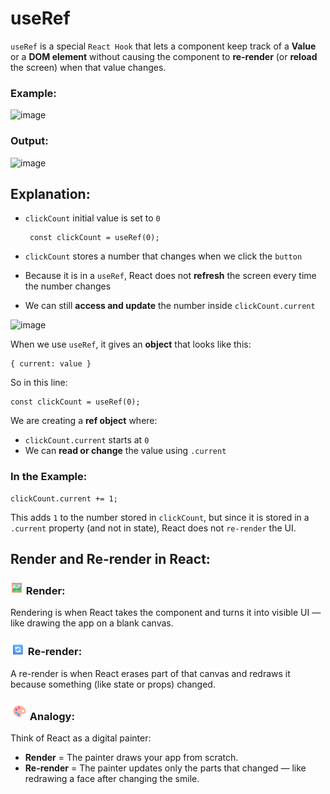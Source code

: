 # useRef

`useRef` is a special `React Hook` that lets a component keep track of a **Value** or a **DOM element** without causing the component to **re-render** (or **reload** the screen) when that value changes.

### Example:
![image](https://github.com/user-attachments/assets/34ecae0e-860d-4600-a8a8-e090b9ed08d6)

### Output:
![image](https://github.com/user-attachments/assets/c9b13e31-f0d7-494e-babb-dfc81509c71b)


## Explanation:
 - `clickCount` initial value is set to `0`
   
   ```
    const clickCount = useRef(0);
   ```   
 - `clickCount` stores a number that changes when we click the `button`
 - Because it is in a `useRef`, React does not **refresh** the screen every time the number changes
 - We can still **access and update** the number inside `clickCount.current`
   
![image](https://github.com/user-attachments/assets/6826b450-306c-4e47-8e48-8ea7fa4c49da)

When we use `useRef`, it gives an **object** that looks like this:
```
{ current: value }
```
So in this line:

```
const clickCount = useRef(0);
```

We are creating a **ref object** where:
 - `clickCount.current` starts at `0`
 - We can **read or change** the value using `.current`
   
### In the Example:
```
clickCount.current += 1;
```
This adds `1` to the number stored in `clickCount`, but since it is stored in a `.current` property (and not in state), React does not `re-render` the UI.

## Render and Re-render in React:
###  ![render Icon](https://github.com/RubiyaHud/useState-useRef-React/blob/main/render.png) Render:
Rendering is when React takes the component and turns it into visible UI — like drawing the app on a blank canvas.
### ![re-render icon](https://github.com/RubiyaHud/useState-useRef-React/blob/main/re-render.png) Re-render:
A re-render is when React erases part of that canvas and redraws it because something (like state or props) changed.

### ![analogy icon](https://github.com/RubiyaHud/useState-useRef-React/blob/main/analogy.png) Analogy:
Think of React as a digital painter:
 - **Render** = The painter draws your app from scratch.
 - **Re-render** = The painter updates only the parts that changed — like redrawing a face after changing the smile.



